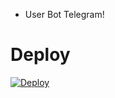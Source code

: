 - User Bot Telegram!

# Deploy

[![Deploy](https://www.herokucdn.com/deploy/button.svg)](https://dashboard.heroku.com/new?template=https://github.com/MrAbolii/Deploy)



